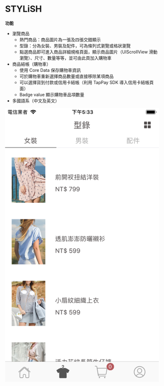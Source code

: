 # STYLiSH
**功能**
 * 瀏覽商品
    * 熱門商品：商品圖片為一張及四張交錯顯示
    * 型錄：分為女裝、男裝及配件，可為條列式瀏覽或格狀瀏覽
    * 點選商品即可進入商品詳細規格頁面，顯示商品圖片（UIScrollView 滑動瀏覽）、尺寸、數量等等，並可由此頁加入購物車
 * 商品結帳（購物車）
    * 使用 Core Data 保存購物車資訊
    * 可於購物車重新選擇商品數量或直接移除某項商品
    * 可以選擇貨到付款或信用卡結帳（利用 TapPay SDK 導入信用卡結帳頁面）
    * Badge value 顯示購物車品項數量
 * 多國語系（中文及英文）
 
 ![GITHUB](https://github.com/Sylviajiafen/STYLiSH/blob/master/Simulator%20Screen%20Shot%20-%20iPhone%208%20-%202019-10-12%20at%2017.33.03.png)
